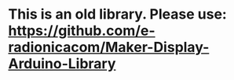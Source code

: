 # **This is an old library. Please use:** https://github.com/e-radionicacom/Maker-Display-Arduino-Library
